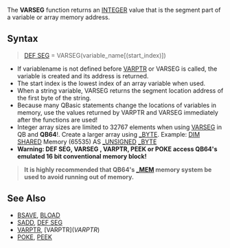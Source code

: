 The **VARSEG** function returns an [INTEGER](INTEGER) value that is the segment part of a variable or array memory address. 

## Syntax

> [DEF SEG](DEF-SEG) = VARSEG(variable_name[(start_index)])

* If variablename is not defined before [VARPTR](VARPTR) or VARSEG is called, the variable is created and its address is returned.
* The start index is the lowest index of an array variable when used. 
* When a string variable, VARSEG returns the segment location address of the first byte of the string.
* Because many QBasic statements change the locations of variables in memory, use the values returned by VARPTR and VARSEG immediately after the functions are used!
* Integer array sizes are limited to 32767 elements when using [VARSEG](VARSEG) in QB and **QB64**!. Create a larger array using [_BYTE](_BYTE). Example: [DIM](DIM) [SHARED](SHARED) Memory (65535) AS [_UNSIGNED](_UNSIGNED) [_BYTE](_BYTE)
* **Warning: DEF SEG, VARSEG , VARPTR, PEEK or POKE access QB64's emulated 16 bit conventional memory block!** 
> **It is highly recommended that QB64's [_MEM](_MEM) memory system be used to avoid running out of memory.**

## See Also

* [BSAVE](BSAVE), [BLOAD](BLOAD) 
* [SADD](SADD), [DEF SEG](DEF-SEG)
* [VARPTR](VARPTR), [VARPTR$](VARPTR$) 
* [POKE](POKE), [PEEK](PEEK)
